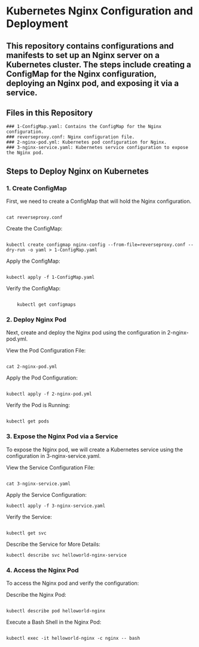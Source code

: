 # Kubernetes Nginx Configuration and Deployment

## This repository contains configurations and manifests to set up an Nginx server on a Kubernetes cluster. The steps include creating a ConfigMap for the Nginx configuration, deploying an Nginx pod, and exposing it via a service.
## Files in this Repository

    ### 1-ConfigMap.yaml: Contains the ConfigMap for the Nginx configuration.
    ### reverseproxy.conf: Nginx configuration file.
    ### 2-nginx-pod.yml: Kubernetes pod configuration for Nginx.
    ### 3-nginx-service.yaml: Kubernetes service configuration to expose the Nginx pod.

## Steps to Deploy Nginx on Kubernetes
### 1. Create ConfigMap

First, we need to create a ConfigMap that will hold the Nginx configuration.

```

cat reverseproxy.conf
```

Create the ConfigMap:

```

kubectl create configmap nginx-config --from-file=reverseproxy.conf --dry-run -o yaml > 1-ConfigMap.yaml
```

Apply the ConfigMap:

```

kubectl apply -f 1-ConfigMap.yaml
```

Verify the ConfigMap:

```

    kubectl get configmaps
```

### 2. Deploy Nginx Pod

Next, create and deploy the Nginx pod using the configuration in 2-nginx-pod.yml.

View the Pod Configuration File:

 ```

cat 2-nginx-pod.yml
```
Apply the Pod Configuration:

```

kubectl apply -f 2-nginx-pod.yml
```
Verify the Pod is Running:

```

kubectl get pods
```
### 3. Expose the Nginx Pod via a Service

To expose the Nginx pod, we will create a Kubernetes service using the configuration in 3-nginx-service.yaml.

View the Service Configuration File:

```

cat 3-nginx-service.yaml
```
Apply the Service Configuration:

```
kubectl apply -f 3-nginx-service.yaml
```

Verify the Service:

```

kubectl get svc
```

Describe the Service for More Details:

```
kubectl describe svc helloworld-nginx-service
```

### 4. Access the Nginx Pod

To access the Nginx pod and verify the configuration:

Describe the Nginx Pod:

```

kubectl describe pod helloworld-nginx
```
Execute a Bash Shell in the Nginx Pod:

```

kubectl exec -it helloworld-nginx -c nginx -- bash
```

